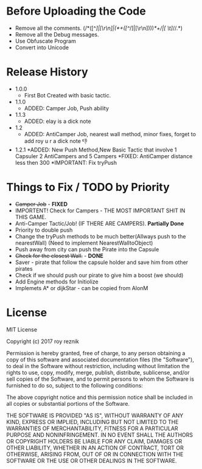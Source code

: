 # Before Uploading the Code
+ Remove all the comments. (/\*([^*]|[\r\n]|(\*+([^*/]|[\r\n])))*\*+/|[ \t]*//.*)
+ Remove all the Debug messages.
+ Use Obfuscate Program
+ Convert into Unicode

# Release History
* 1.0.0
    * First Bot Created with basic tactic.
* 1.1.0
    * ADDED: Camper Job, Push ability
* 1.1.3 
    * ADDED: elay is a dick note
* 1.2
	* ADDED: AntiCamper Job, nearest wall method, minor fixes, forget to add roy u r a dick note :-1:
* 1.2.1
	*ADDED: New Push Method,New Basic Tactic that involve 1 Capsuler 2 AntiCampers and 5 Campers
	*FIXED: AntiCamper distance less then 300
	*IMPORTANT: Fix tryPush

# Things to Fix / TODO by Priority
 + ~~Camper Job~~  - **FIXED**
 + IMPORTENT! Check for Campers - THE MOST IMPORTANT SHIT IN THIS GAME. 
 + Anti-Camper Tactic/Job! (IF THERE ARE CAMPERS). **Partially Done**
 + Priority to double push
 + Change the tryPush methods to be much better(Allways push to the nearestWall) (Need to implement NearestWalltoObject)
 + Push away from city can push the Pirate into the Capsule
 + ~~Check for the closest Wall.~~ - **DONE**
 + Saver - pirate that follow the capsule holder and save him from other pirates
 + Check if we should push our pirate to give him a boost (we should)
 + Add Engine methods for Initiolize
 + Implemets A* or dijkStar - can be copied from AlonM

# License
MIT License

Copyright (c) 2017 roy reznik

Permission is hereby granted, free of charge, to any person obtaining a copy
of this software and associated documentation files (the "Software"), to deal
in the Software without restriction, including without limitation the rights
to use, copy, modify, merge, publish, distribute, sublicense, and/or sell
copies of the Software, and to permit persons to whom the Software is
furnished to do so, subject to the following conditions:

The above copyright notice and this permission notice shall be included in all
copies or substantial portions of the Software.

THE SOFTWARE IS PROVIDED "AS IS", WITHOUT WARRANTY OF ANY KIND, EXPRESS OR
IMPLIED, INCLUDING BUT NOT LIMITED TO THE WARRANTIES OF MERCHANTABILITY,
FITNESS FOR A PARTICULAR PURPOSE AND NONINFRINGEMENT. IN NO EVENT SHALL THE
AUTHORS OR COPYRIGHT HOLDERS BE LIABLE FOR ANY CLAIM, DAMAGES OR OTHER
LIABILITY, WHETHER IN AN ACTION OF CONTRACT, TORT OR OTHERWISE, ARISING FROM,
OUT OF OR IN CONNECTION WITH THE SOFTWARE OR THE USE OR OTHER DEALINGS IN THE
SOFTWARE.
